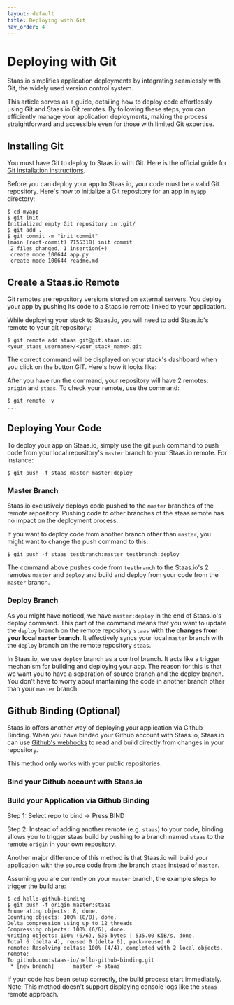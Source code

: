 ```yaml
---
layout: default
title: Deploying with Git
nav_order: 4
---
```


# Deploying with Git
<!-- - Master branch
- Control branch (build/deploy)
- Github repo binding (optional -->

Staas.io simplifies application deployments by integrating seamlessly with Git, the widely used version control system.

This article serves as a guide, detailing how to deploy code effortlessly using Git and Staas.io Git remotes. By following these steps, you can efficiently manage your application deployments, making the process straightforward and accessible even for those with limited Git expertise.


## Installing Git

You must have Git to deploy to Staas.io with Git. Here is the official guide for [Git installation instructions](https://git-scm.com/book/en/v2/Getting-Started-Installing-Git).

Before you can deploy your app to Staas.io, your code must be a valid Git repository.
Here's how to initialize a Git repository for an app in `myapp` directory:
```shell
$ cd myapp
$ git init
Initialized empty Git repository in .git/
$ git add .
$ git commit -m "init commit"
[main (root-commit) 7155318] init commit
 2 files changed, 1 insertion(+)
 create mode 100644 app.py
 create mode 100644 readme.md
```

## Create a Staas.io Remote

Git remotes are repository versions stored on external servers. You deploy your app by pushing its code to a Staas.io remote linked to your application.

While deploying your stack to Staas.io, you will need to add Staas.io's remote to your git repository:
```shell
$ git remote add staas git@git.staas.io:<your_staas_username>/<your_stack_name>.git
```

The correct command will be displayed on your stack's dashboard when you click on the button GIT. Here's how it looks like:
<!-- <image> -->

After you have run the command, your repository will have 2 remotes: `origin` and `staas`.
To check your remote, use the command:
```shell
$ git remote -v
...
```

## Deploying Your Code

To deploy your app on Staas.io, simply use the git `push` command to push code from your local repository's `master` branch to your Staas.io remote. For instance:
```shell
$ git push -f staas master master:deploy
```

### Master Branch

Staas.io exclusively deploys code pushed to the `master` branches of the remote repository. Pushing code to other branches of the staas remote has no impact on the deployment process.

If you want to deploy code from another branch other than `master`, you might want to change the push command to this:
```shell
$ git push -f staas testbranch:master testbranch:deploy
```
The command above pushes code from `testbranch` to the Staas.io's 2 remotes `master` and `deploy` and build and deploy from your code from the `master` branch.

### Deploy Branch

As you might have noticed, we have `master:deploy` in the end of Staas.io's deploy command.
This part of the command means that you want to update the `deploy` branch on the remote repository `staas` **with the changes from your local `master` branch**. It effectively syncs your local `master` branch with the `deploy` branch on the remote repository `staas`.

In Staas.io, we use `deploy` branch as a control branch. It acts like a trigger mechanism for building and deploying your app. The reason for this is that we want you to have a separation of source branch and the deploy branch. You don't have to worry about mantaining the code in another branch other than your `master` branch.


## Github Binding (Optional)

Staas.io offers another way of deploying your application via Github Binding. When you have binded your Github account with Staas.io, Staas.io can use [Github's webhooks](https://docs.github.com/en/webhooks) to read and build directly from changes in your repository.

This method only works with your public repositories.

### Bind your Github account with Staas.io


### Build your Application via Github Binding

Step 1: Select repo to bind -> Press BIND

Step 2:
Instead of adding another remote (e.g. `staas`) to your code, binding allows you to trigger staas build by pushing to a branch named `staas` to the remote `origin` in your own repository.

Another major difference of this method is that Staas.io will build your application with the source code from the branch `staas` instead of `master`.

Assuming you are currently on your `master` branch, the example steps to trigger the build are:
```
$ cd hello-github-binding
$ git push -f origin master:staas
Enumerating objects: 8, done.
Counting objects: 100% (8/8), done.
Delta compression using up to 12 threads
Compressing objects: 100% (6/6), done.
Writing objects: 100% (6/6), 535 bytes | 535.00 KiB/s, done.
Total 6 (delta 4), reused 0 (delta 0), pack-reused 0
remote: Resolving deltas: 100% (4/4), completed with 2 local objects.
remote:
To github.com:staas-io/hello-github-binding.git
 * [new branch]      master -> staas
```

If your code has been setup correctly, the build process start immediately.
Note: This method doesn't support displaying console logs like the `staas` remote approach.

